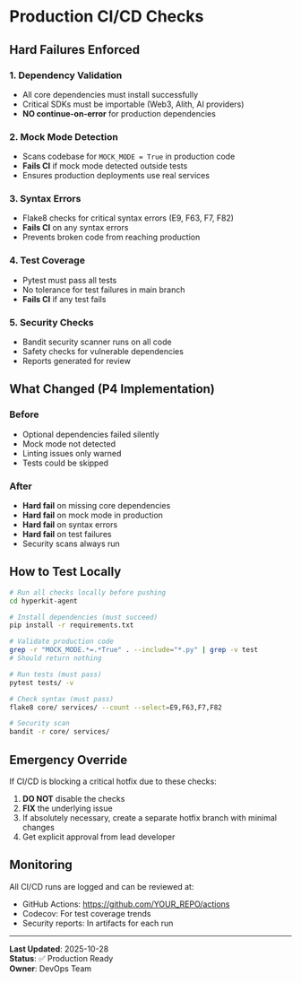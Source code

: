 # Production CI/CD Checks

## Hard Failures Enforced

### 1. Dependency Validation
- All core dependencies must install successfully
- Critical SDKs must be importable (Web3, Alith, AI providers)
- **NO continue-on-error** for production dependencies

### 2. Mock Mode Detection
- Scans codebase for `MOCK_MODE = True` in production code
- **Fails CI** if mock mode detected outside tests
- Ensures production deployments use real services

### 3. Syntax Errors
- Flake8 checks for critical syntax errors (E9, F63, F7, F82)
- **Fails CI** on any syntax errors
- Prevents broken code from reaching production

### 4. Test Coverage
- Pytest must pass all tests
- No tolerance for test failures in main branch
- **Fails CI** if any test fails

### 5. Security Checks
- Bandit security scanner runs on all code
- Safety checks for vulnerable dependencies
- Reports generated for review

## What Changed (P4 Implementation)

### Before
- Optional dependencies failed silently
- Mock mode not detected
- Linting issues only warned
- Tests could be skipped

### After
- **Hard fail** on missing core dependencies
- **Hard fail** on mock mode in production
- **Hard fail** on syntax errors
- **Hard fail** on test failures
- Security scans always run

## How to Test Locally

```bash
# Run all checks locally before pushing
cd hyperkit-agent

# Install dependencies (must succeed)
pip install -r requirements.txt

# Validate production code
grep -r "MOCK_MODE.*=.*True" . --include="*.py" | grep -v test
# Should return nothing

# Run tests (must pass)
pytest tests/ -v

# Check syntax (must pass)
flake8 core/ services/ --count --select=E9,F63,F7,F82

# Security scan
bandit -r core/ services/
```

## Emergency Override

If CI/CD is blocking a critical hotfix due to these checks:

1. **DO NOT** disable the checks
2. **FIX** the underlying issue
3. If absolutely necessary, create a separate hotfix branch with minimal changes
4. Get explicit approval from lead developer

## Monitoring

All CI/CD runs are logged and can be reviewed at:
- GitHub Actions: https://github.com/YOUR_REPO/actions
- Codecov: For test coverage trends
- Security reports: In artifacts for each run

---

**Last Updated**: 2025-10-28  
**Status**: ✅ Production Ready  
**Owner**: DevOps Team

